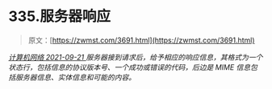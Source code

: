 <!--yml
category: 未分类
date: 0001-01-01 00:00:00
--->

# 335.服务器响应

> 原文：[https://zwmst.com/3691.html](https://zwmst.com/3691.html)

   [ *计算机网络* ](https://zwmst.com/%e8%ae%a1%e7%ae%97%e6%9c%ba%e7%bd%91%e7%bb%9c)*[ <time datetime="2021-09-22T01:01:02+08:00"> 2021-09-21 </time> ](https://zwmst.com/3691.html)  服务器接到请求后，给予相应的响应信息，其格式为一个状态行，包括信息的协议版本号、一个成功或错误的代码，后边是 MIME 信息包括服务器信息、实体信息和可能的内容。*
